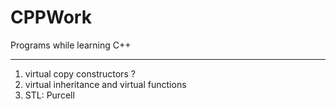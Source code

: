 # CPPWork
Programs while learning C++

---------
1) virtual copy constructors ?
2) virtual inheritance and virtual functions
3) STL: Purcell
